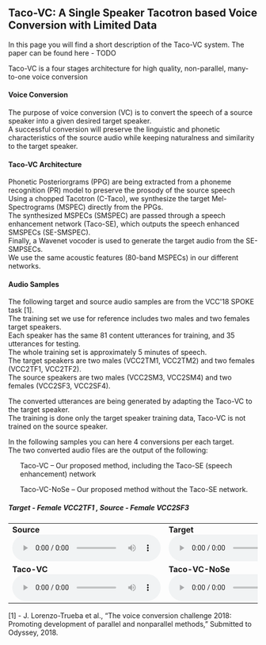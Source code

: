 ## Taco-VC: A Single Speaker Tacotron based Voice Conversion with Limited Data ##

In this page you will find a short description of the Taco-VC system.
The paper can be found here - TODO

Taco-VC is a four stages architecture for high quality, non-parallel, many-to-one voice conversion

#### Voice Conversion
The purpose of voice conversion (VC) is to convert the speech of a source speaker into a given desired target speaker.</br>
A successful conversion will preserve the linguistic and phonetic characteristics of the source audio while keeping naturalness and similarity to the target speaker.

#### Taco-VC Architecture
Phonetic Posteriorgrams (PPG) are being extracted from a phoneme recognition (PR) model to preserve the prosody of the source speech </br> 
Using a chopped Tacotron (C-Taco), we synthesize the target Mel-Spectrograms (MSPEC) directly from the PPGs. </br>
The synthesized MSPECs (SMSPEC) are passed through a speech enhancement network (Taco-SE), which outputs the speech enhanced SMSPECs (SE-SMSPEC). </br>
Finally, a Wavenet vocoder is used to generate the target audio from the SE-SMPSECs. </br>
We use the same acoustic features (80-band MSPECs) in our different networks. </br>

#### Audio Samples

The following target and source audio samples are from the VCC'18 SPOKE task [1].</br>
The training set we use for reference includes two males and two females target speakers. </br>
Each speaker has the same 81 content utterances for training, and 35 utterances for testing. </br>
The whole training set is approximately 5 minutes of speech.</br>
The target speakers are two males (VCC2TM1, VCC2TM2) and two females (VCC2TF1, VCC2TF2). </br>
The source speakers are two males (VCC2SM3, VCC2SM4) and two females (VCC2SF3, VCC2SF4). </br>

The converted utterances are being generated by adapting the Taco-VC to the target speaker.</br>
The training is done only the target speaker training data, Taco-VC is not trained on the source speaker.</br>

In the following samples you can here 4 conversions per each target.</br>
The two converted audio files are the output of the following:
<ul> Taco-VC      – Our proposed method, including the Taco-SE (speech enhancement) network</ul> 
<ul>  Taco-VC-NoSe – Our proposed method without the Taco-SE network.</ul> 

##### Target - Female VCC2TF1 , Source - Female VCC2SF3
 <table>
  <tr>
    <td><b>Source</b></br><audio controls><source src="samples/F1/30005_F3.wav"></audio></td>
    <td><b>Target</b></br><audio controls><source src="samples/F1/30005_F1.wav"></audio></td>
  </tr>
  <tr>
  <td><b>Taco-VC</b></br><audio controls><source src="samples/F1/30005_F3_vc.wav"></audio></td>
  <td><b>Taco-VC-NoSe</b></br><audio controls><source src="samples/F1/30005_F3_syn.wav"></audio></td>
  </tr>
</table>




[1] - J. Lorenzo-Trueba et al., “The voice conversion challenge 2018: Promoting development of parallel and nonparallel methods,” Submitted to Odyssey, 2018.
